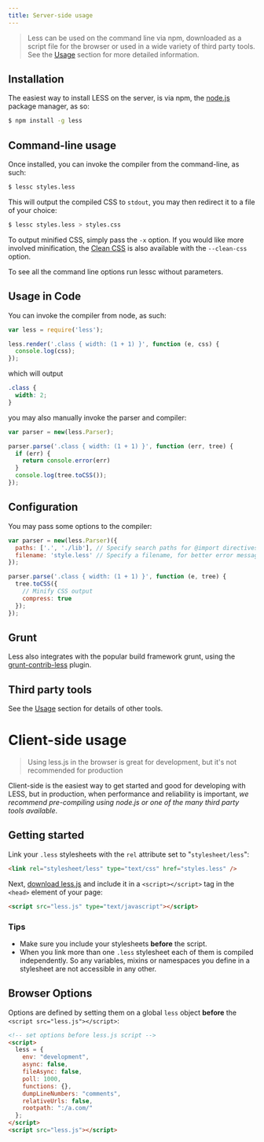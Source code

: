 ```yaml
---
title: Server-side usage
---
```


> Less can be used on the command line via npm, downloaded as a script file for the browser or used in a wide variety of third party tools. See the [Usage](usage.html) section for more
detailed information.

## Installation

The easiest way to install LESS on the server, is via npm, the [node.js](http://nodejs.org/) package manager, as so:

```bash
$ npm install -g less
```

## Command-line usage

Once installed, you can invoke the compiler from the command-line, as such:

```bash
$ lessc styles.less
```

This will output the compiled CSS to `stdout`, you may then redirect it to a file of your choice:

```bash
$ lessc styles.less > styles.css
```

To output minified CSS, simply pass the `-x` option. If you would like more involved minification,
the [Clean CSS](https://github.com/GoalSmashers/clean-css) is also available with
the `--clean-css` option.

To see all the command line options run lessc without parameters.

## Usage in Code

You can invoke the compiler from node, as such:

```js
var less = require('less');

less.render('.class { width: (1 + 1) }', function (e, css) {
  console.log(css);
});
```

which will output

```css
.class {
  width: 2;
}
```

you may also manually invoke the parser and compiler:

```js
var parser = new(less.Parser);

parser.parse('.class { width: (1 + 1) }', function (err, tree) {
  if (err) {
    return console.error(err)
  }
  console.log(tree.toCSS());
});
```

## Configuration

You may pass some options to the compiler:

```js
var parser = new(less.Parser)({
  paths: ['.', './lib'], // Specify search paths for @import directives
  filename: 'style.less' // Specify a filename, for better error messages
});

parser.parse('.class { width: (1 + 1) }', function (e, tree) {
  tree.toCSS({
    // Minify CSS output
    compress: true
  });
});
```

## Grunt

Less also integrates with the popular build framework grunt, using the [grunt-contrib-less](https://github.com/gruntjs/grunt-contrib-less) plugin.

## Third party tools

See the [Usage](usage.html) section for details of other tools.

# Client-side usage

> Using less.js in the browser is great for development, but it's not recommended for production

Client-side is the easiest way to get started and good for developing with LESS, but in production, when performance and reliability is important, _we recommend pre-compiling using node.js or one of the many third party tools available_.

## Getting started

Link your `.less` stylesheets with the `rel` attribute set to "`stylesheet/less`":

```html
<link rel="stylesheet/less" type="text/css" href="styles.less" />
```

Next, [download less.js](https://github.com/less/less.js/archive/master.zip) and include it in a `<script></script>` tag in the `<head>` element of your page:

```html
<script src="less.js" type="text/javascript"></script>
```

### Tips

* Make sure you include your stylesheets **before** the script.
* When you link more than one `.less` stylesheet each of them is compiled independently. So any variables, mixins or namespaces you define in a stylesheet are not accessible in any other.

## Browser Options

Options are defined by setting them on a global `less` object **before** the `<script src="less.js"></script>`:

``` html
<!-- set options before less.js script -->
<script>
  less = {
    env: "development",
    async: false,
    fileAsync: false,
    poll: 1000,
    functions: {},
    dumpLineNumbers: "comments",
    relativeUrls: false,
    rootpath: ":/a.com/"
  };
</script>
<script src="less.js"></script>
```
